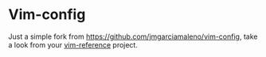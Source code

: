 # Vim-config

Just a simple fork from https://github.com/jmgarciamaleno/vim-config, take a look from your [vim-reference](https://github.com/jmgarciamaleno/vim-reference) project.

